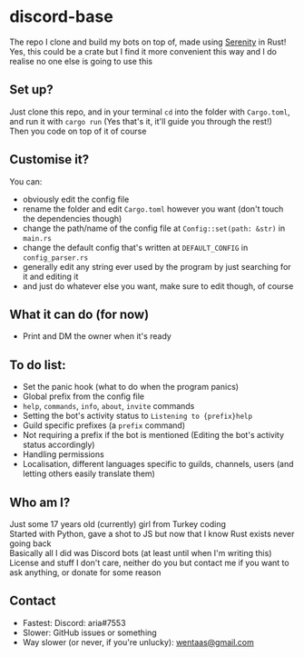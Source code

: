 # discord-base
The repo I clone and build my bots on top of, made using [Serenity](https://github.com/serenity-rs/serenity) in Rust!  
Yes, this could be a crate but I find it more convenient this way and I do realise no one else is going to use this

## Set up?
Just clone this repo, and in your terminal `cd` into the folder with `Cargo.toml`, and run it with `cargo run` (Yes that's it, it'll guide you through the rest!)  
Then you code on top of it of course

## Customise it?
You can:
- obviously edit the config file
- rename the folder and edit `Cargo.toml` however you want (don't touch the dependencies though)
- change the path/name of the config file at `Config::set(path: &str)` in `main.rs`
- change the default config that's written at `DEFAULT_CONFIG` in `config_parser.rs`
- generally edit any string ever used by the program by just searching for it and editing it
- and just do whatever else you want, make sure to edit though, of course

## What it can do (for now)
- Print and DM the owner when it's ready

## To do list:
- Set the panic hook (what to do when the program panics)
- Global prefix from the config file
- `help`, `commands`, `info`, `about`, `invite` commands
- Setting the bot's activity status to `Listening to {prefix}help`
- Guild specific prefixes (a `prefix` command)
- Not requiring a prefix if the bot is mentioned (Editing the bot's activity status accordingly)
- Handling permissions
- Localisation, different languages specific to guilds, channels, users (and letting others easily translate them)

## Who am I?
Just some 17 years old (currently) girl from Turkey coding  
Started with Python, gave a shot to JS but now that I know Rust exists never going back  
Basically all I did was Discord bots (at least until when I'm writing this)  
License and stuff I don't care, neither do you but contact me if you want to ask anything, or donate for some reason

## Contact
- Fastest: Discord: aria#7553
- Slower: GitHub issues or something
- Way slower (or never, if you're unlucky): wentaas@gmail.com
